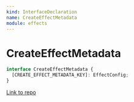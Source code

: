 ```yaml
---
kind: InterfaceDeclaration
name: CreateEffectMetadata
module: effects
---
```


# CreateEffectMetadata

```ts
interface CreateEffectMetadata {
  [CREATE_EFFECT_METADATA_KEY]: EffectConfig;
}
```

[Link to repo](https://github.com/ngrx/platform/blob/master/modules/effects/src/models.ts#L23-L25)
